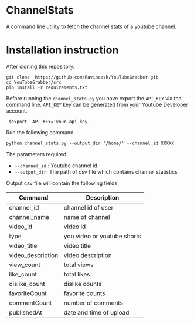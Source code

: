 # ChannelStats

A command line utility to fetch the channel stats of a youtube channel.

# Installation instruction
After cloning this repository.

``` 
git clone  https://github.com/Ravineesh/YouTubeGrabber.git 
cd YouTubeGrabber/src 
pip install -r requirements.txt
```

Before running the `channel_stats.py` you have export the `API_KEY` via tha command line. `API_KEY` key can be generated from your Youtube Developer account.
```
 $export  API_KEY='your_api_key'
```

Run the following command.

 `` python channel_stats.py --output_dir '/home/' --channel_id XXXXX  ``
 
 The parameters required:
- `--channel_id` : Youtube channel id.
- `--output_dir`: The path of csv file which contains channel statistics
 
Output csv file will contain the following fields

| Command | Description |
| --- | --- |
| channel_id | channel id of user |
| channel_name | name of channel |
| video_id | video id |
| type | you video or youtube shorts |
| video_title | video title |
| video_description | video description |
| view_count | total views |
| like_count | total likes |
| dislike_count | dislike counts |
| favoriteCount | favorite counts |
| commentCount | number of comments |
| publishedAt | date and time of upload |